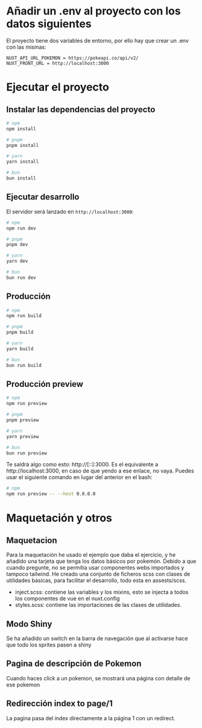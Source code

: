 # Añadir un .env al proyecto con los datos siguientes

El proyecto tiene dos variables de entorno, por ello hay que crear un .env con las mismas:

```
NUXT_API_URL_POKEMON = https://pokeapi.co/api/v2/
NUXT_FRONT_URL = http://localhost:3000
```

# Ejecutar el proyecto

## Instalar las dependencias del proyecto

```bash
# npm
npm install

# pnpm
pnpm install

# yarn
yarn install

# bun
bun install
```

## Ejecutar desarrollo

El servidor será lanzado en `http://localhost:3000`:

```bash
# npm
npm run dev

# pnpm
pnpm dev

# yarn
yarn dev

# bun
bun run dev
```

## Producción

```bash
# npm
npm run build

# pnpm
pnpm build

# yarn
yarn build

# bun
bun run build
```

## Producción preview

```bash
# npm
npm run preview

# pnpm
pnpm preview

# yarn
yarn preview

# bun
bun run preview
```

Te saldrá algo como esto: http://[::]:3000. Es el equivalente a http://localhost:3000, en caso de que yendo a ese enlace, no vaya. Puedes usar el siguiente comando en lugar del anterior en el bash:

```bash
# npm
npm run preview -- --host 0.0.0.0
```

# Maquetación y otros

## Maquetacion

Para la maquetación he usado el ejemplo que daba el ejercicio, y he añadido una tarjeta que tenga los datos básicos por pokemón. Debido a que cuando pregunte, no se permitia usar componentes webs importados y tampoco tailwind. He creado una conjunto de ficheros scss con clases de utilidades básicas, para facilitar el desarrollo, todo esta en assests/scss.

- inject.scss: contiene las variables y los mixins, esto se injecta a todos los componentes de vue en el nuxt.config
- styles.scss: contiene las importaciones de las clases de utilidades.

## Modo Shiny

Se ha añadido un switch en la barra de navegación que al activarse hace que todo los sprites pasen a shiny

## Pagina de descripción de Pokemon

Cuando haces click a un pokemon, se mostrará una página con detalle de ese pokemon

## Redirección index to page/1

La pagina pasa del index directamente a la página 1 con un redirect.
